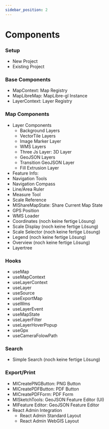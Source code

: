 ```yaml
---
sidebar_position: 2
---
```


# Components

### Setup

- New Project
- Existing Project

### Base Components

- MapContext: Map Registry
- MapLibreMap: MapLibre-gl Instance
- LayerContext: Layer Registry

### Map Components

- Layer Components
  - Background Layers
  - VectorTile Layers
  - Image Marker Layer
  - WMS Layers
  - Three Js Layer: 3D Layer
  - GeoJSON Layers
  - Transition GeoJSON Layer
  - Fill Extrusion Layer
- Feature Info:
- Navigation Tools
- Navigation Compass
- Line/Area Ruler
- Measure Tool
- Scale Reference
- MIShareMapState: Share Current Map State
- GPS Position
- WMS Loader
- Coordinates (noch keine fertige Lösung)
- Scale Display (noch keine fertige Lösung)
- Scale Selector (noch keine fertige Lösung)
- Legend (noch keine fertige Lösung)
- Overview (noch keine fertige Lösung)
- Layertree

### Hooks

- useMap
- useMapContext
- useLayerContext
- useLayer
- useSource
- useExportMap
- useWms
- useLayerEvent
- useMapState
- useLayerFilter
- useLayerHoverPopup
- useGpx
- useCameraFolowPath

### Search

- Simple Search (noch keine fertige Lösung)

### Export/Print

- MICreatePNGButton: PNG Button
- MICreatePDFButton: PDF Button
- MICreatePDFForm: PDF Form
- MISketchTools: GeoJSON Feature Editor (UI)
- MIFeature Editor: GeoJSON Feature Editor
- React Admin Integration
  - React Admin Standard Layout
  - React Admin WebGIS Layout
